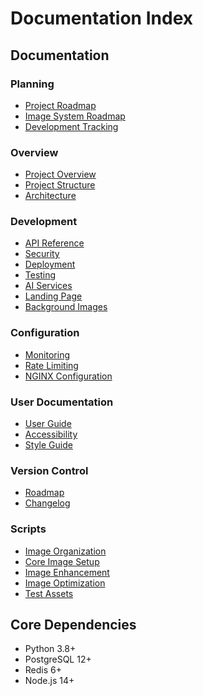 # Documentation Index

## Documentation

### Planning
- [Project Roadmap](./planning/main-roadmap.md)
- [Image System Roadmap](./planning/image-system-roadmap.md)
- [Development Tracking](./planning/development-tracking.md)

### Overview
- [Project Overview](./PROJECT_OVERVIEW.md)
- [Project Structure](./PROJECT_STRUCTURE.md)
- [Architecture](./ARCHITECTURE.md)

### Development
- [API Reference](./API_REFERENCE.md)
- [Security](./SECURITY.md)
- [Deployment](./DEPLOYMENT.md)
- [Testing](./testing/README.md)
- [AI Services](./AI_SERVICES.md)
- [Landing Page](./LANDING_PAGE.md)
- [Background Images](./BACKGROUND_IMAGES.md)

### Configuration
- [Monitoring](./MONITORING.md)
- [Rate Limiting](./RATE_LIMITING.md)
- [NGINX Configuration](./NGINX_CONFIGURATION.md)

### User Documentation
- [User Guide](./USER_GUIDE.md)
- [Accessibility](./accessibility/README.md)
- [Style Guide](./style/README.md)

### Version Control
- [Roadmap](./ROADMAP.md)
- [Changelog](./CHANGELOG.md)

### Scripts
- [Image Organization](../src/dojopool/scripts/organize_images.py)
- [Core Image Setup](../src/dojopool/scripts/setup_core_images.py)
- [Image Enhancement](../src/dojopool/scripts/enhance_images.py)
- [Image Optimization](../src/dojopool/scripts/optimize_images.py)
- [Test Assets](../tests/test_image_assets.py)

## Core Dependencies
- Python 3.8+
- PostgreSQL 12+
- Redis 6+
- Node.js 14+
